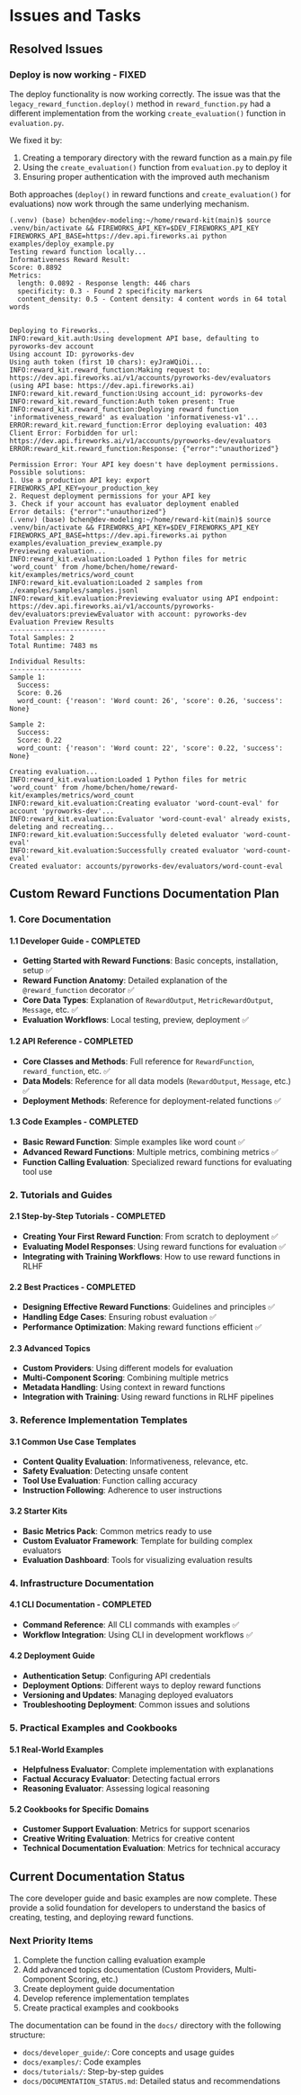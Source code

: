 # Issues and Tasks

## Resolved Issues

### Deploy is now working - FIXED

The deploy functionality is now working correctly. The issue was that the `legacy_reward_function.deploy()` method in `reward_function.py` had a different implementation from the working `create_evaluation()` function in `evaluation.py`. 

We fixed it by:
1. Creating a temporary directory with the reward function as a main.py file
2. Using the `create_evaluation()` function from `evaluation.py` to deploy it
3. Ensuring proper authentication with the improved auth mechanism

Both approaches (`deploy()` in reward functions and `create_evaluation()` for evaluations) now work through the same underlying mechanism.

```
(.venv) (base) bchen@dev-modeling:~/home/reward-kit(main)$ source .venv/bin/activate && FIREWORKS_API_KEY=$DEV_FIREWORKS_API_KEY FIREWORKS_API_BASE=https://dev.api.fireworks.ai python examples/deploy_example.py 
Testing reward function locally...
Informativeness Reward Result:
Score: 0.8892
Metrics:
  length: 0.0892 - Response length: 446 chars
  specificity: 0.3 - Found 2 specificity markers
  content_density: 0.5 - Content density: 4 content words in 64 total words


Deploying to Fireworks...
INFO:reward_kit.auth:Using development API base, defaulting to pyroworks-dev account
Using account ID: pyroworks-dev
Using auth token (first 10 chars): eyJraWQiOi...
INFO:reward_kit.reward_function:Making request to: https://dev.api.fireworks.ai/v1/accounts/pyroworks-dev/evaluators (using API base: https://dev.api.fireworks.ai)
INFO:reward_kit.reward_function:Using account_id: pyroworks-dev
INFO:reward_kit.reward_function:Auth token present: True
INFO:reward_kit.reward_function:Deploying reward function 'informativeness_reward' as evaluation 'informativeness-v1'...
ERROR:reward_kit.reward_function:Error deploying evaluation: 403 Client Error: Forbidden for url: https://dev.api.fireworks.ai/v1/accounts/pyroworks-dev/evaluators
ERROR:reward_kit.reward_function:Response: {"error":"unauthorized"}

Permission Error: Your API key doesn't have deployment permissions.
Possible solutions:
1. Use a production API key: export FIREWORKS_API_KEY=your_production_key
2. Request deployment permissions for your API key
3. Check if your account has evaluator deployment enabled
Error details: {"error":"unauthorized"}
(.venv) (base) bchen@dev-modeling:~/home/reward-kit(main)$ source .venv/bin/activate && FIREWORKS_API_KEY=$DEV_FIREWORKS_API_KEY FIREWORKS_API_BASE=https://dev.api.fireworks.ai python examples/evaluation_preview_example.py 
Previewing evaluation...
INFO:reward_kit.evaluation:Loaded 1 Python files for metric 'word_count' from /home/bchen/home/reward-kit/examples/metrics/word_count
INFO:reward_kit.evaluation:Loaded 2 samples from ./examples/samples/samples.jsonl
INFO:reward_kit.evaluation:Previewing evaluator using API endpoint: https://dev.api.fireworks.ai/v1/accounts/pyroworks-dev/evaluators:previewEvaluator with account: pyroworks-dev
Evaluation Preview Results
------------------------
Total Samples: 2
Total Runtime: 7483 ms

Individual Results:
------------------
Sample 1:
  Success: 
  Score: 0.26
  word_count: {'reason': 'Word count: 26', 'score': 0.26, 'success': None}

Sample 2:
  Success: 
  Score: 0.22
  word_count: {'reason': 'Word count: 22', 'score': 0.22, 'success': None}

Creating evaluation...
INFO:reward_kit.evaluation:Loaded 1 Python files for metric 'word_count' from /home/bchen/home/reward-kit/examples/metrics/word_count
INFO:reward_kit.evaluation:Creating evaluator 'word-count-eval' for account 'pyroworks-dev'...
INFO:reward_kit.evaluation:Evaluator 'word-count-eval' already exists, deleting and recreating...
INFO:reward_kit.evaluation:Successfully deleted evaluator 'word-count-eval'
INFO:reward_kit.evaluation:Successfully created evaluator 'word-count-eval'
Created evaluator: accounts/pyroworks-dev/evaluators/word-count-eval
```

## Custom Reward Functions Documentation Plan

### 1. Core Documentation

#### 1.1 Developer Guide - COMPLETED
- **Getting Started with Reward Functions**: Basic concepts, installation, setup ✅
- **Reward Function Anatomy**: Detailed explanation of the `@reward_function` decorator ✅
- **Core Data Types**: Explanation of `RewardOutput`, `MetricRewardOutput`, `Message`, etc. ✅
- **Evaluation Workflows**: Local testing, preview, deployment ✅

#### 1.2 API Reference - COMPLETED
- **Core Classes and Methods**: Full reference for `RewardFunction`, `reward_function`, etc. ✅
- **Data Models**: Reference for all data models (`RewardOutput`, `Message`, etc.) ✅
- **Deployment Methods**: Reference for deployment-related functions ✅

#### 1.3 Code Examples - COMPLETED
- **Basic Reward Function**: Simple examples like word count ✅
- **Advanced Reward Functions**: Multiple metrics, combining metrics ✅
- **Function Calling Evaluation**: Specialized reward functions for evaluating tool use

### 2. Tutorials and Guides

#### 2.1 Step-by-Step Tutorials - COMPLETED
- **Creating Your First Reward Function**: From scratch to deployment ✅
- **Evaluating Model Responses**: Using reward functions for evaluation ✅
- **Integrating with Training Workflows**: How to use reward functions in RLHF

#### 2.2 Best Practices - COMPLETED
- **Designing Effective Reward Functions**: Guidelines and principles ✅
- **Handling Edge Cases**: Ensuring robust evaluation ✅
- **Performance Optimization**: Making reward functions efficient ✅

#### 2.3 Advanced Topics
- **Custom Providers**: Using different models for evaluation
- **Multi-Component Scoring**: Combining multiple metrics
- **Metadata Handling**: Using context in reward functions
- **Integration with Training**: Using reward functions in RLHF pipelines

### 3. Reference Implementation Templates

#### 3.1 Common Use Case Templates
- **Content Quality Evaluation**: Informativeness, relevance, etc.
- **Safety Evaluation**: Detecting unsafe content
- **Tool Use Evaluation**: Function calling accuracy
- **Instruction Following**: Adherence to user instructions

#### 3.2 Starter Kits
- **Basic Metrics Pack**: Common metrics ready to use
- **Custom Evaluator Framework**: Template for building complex evaluators
- **Evaluation Dashboard**: Tools for visualizing evaluation results

### 4. Infrastructure Documentation

#### 4.1 CLI Documentation - COMPLETED
- **Command Reference**: All CLI commands with examples ✅
- **Workflow Integration**: Using CLI in development workflows ✅

#### 4.2 Deployment Guide
- **Authentication Setup**: Configuring API credentials
- **Deployment Options**: Different ways to deploy reward functions
- **Versioning and Updates**: Managing deployed evaluators
- **Troubleshooting Deployment**: Common issues and solutions

### 5. Practical Examples and Cookbooks

#### 5.1 Real-World Examples
- **Helpfulness Evaluator**: Complete implementation with explanations
- **Factual Accuracy Evaluator**: Detecting factual errors
- **Reasoning Evaluator**: Assessing logical reasoning

#### 5.2 Cookbooks for Specific Domains
- **Customer Support Evaluation**: Metrics for support scenarios
- **Creative Writing Evaluation**: Metrics for creative content
- **Technical Documentation Evaluation**: Metrics for technical accuracy

## Current Documentation Status

The core developer guide and basic examples are now complete. These provide a solid foundation for developers to understand the basics of creating, testing, and deploying reward functions.

### Next Priority Items

1. Complete the function calling evaluation example
2. Add advanced topics documentation (Custom Providers, Multi-Component Scoring, etc.)
3. Create deployment guide documentation
4. Develop reference implementation templates
5. Create practical examples and cookbooks

The documentation can be found in the `docs/` directory with the following structure:
- `docs/developer_guide/`: Core concepts and usage guides
- `docs/examples/`: Code examples
- `docs/tutorials/`: Step-by-step guides
- `docs/DOCUMENTATION_STATUS.md`: Detailed status and recommendations
